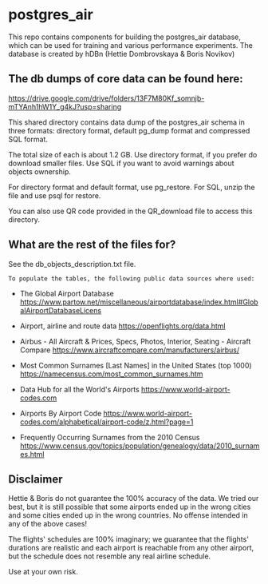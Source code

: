 # postgres\_air
 This repo contains components for building the postgres_air database, 
  which can be used for training and various performance experiments.
  The database is created by hDBn  (Hettie Dombrovskaya & Boris Novikov) 
  
## The db dumps of core data can be found here:
https://drive.google.com/drive/folders/13F7M80Kf_somnjb-mTYAnh1hW1Y_g4kJ?usp=sharing

This shared directory contains data dump of the postgres_air schema in three formats: 
directory format, default pg_dump format and compressed SQL format.  

The total size of each is about 1.2 GB. 
Use directory format, if you prefer do download smaller files. 
Use SQL if you want to avoid warnings about objects ownership.

For directory format and default format, use pg_restore.
For SQL, unzip the file and use  psql for restore.

You can also use QR code provided in the QR_download file to access this directory.

## What are the rest of the files for?

See the db_objects_description.txt file. 
 
 
 	To populate the tables, the following public data sources where used:
 	
 	
* The Global Airport Database
   https://www.partow.net/miscellaneous/airportdatabase/index.html#GlobalAirportDatabaseLicens

* Airport, airline and route data
  https://openflights.org/data.html

* Airbus - All Aircraft & Prices, Specs, Photos, Interior, Seating - Aircraft Compare
  https://www.aircraftcompare.com/manufacturers/airbus/

* Most Common Surnames [Last Names] in the United States (top 1000)
  https://namecensus.com/most_common_surnames.htm

* Data Hub for all the World's Airports
  https://www.world-airport-codes.com

* Airports By Airport Code
  https://www.world-airport-codes.com/alphabetical/airport-code/z.html?page=1
  
* Frequently Occurring Surnames from the 2010 Census
  https://www.census.gov/topics/population/genealogy/data/2010_surnames.html    
 
 ## Disclaimer
 
 Hettie & Boris do not guarantee the 100% accuracy of the data.
 We tried our best, but it is still possible that some airports ended up in the wrong cities
 and some cities ended up in the wrong countries.
 No offense intended in any of the above cases!
 
 The flights' schedules are 100% imaginary; we guarantee that the flights' durations are realistic and
 each airport is reachable from any other airport, but the schedule does not resemble any real airline schedule.
 
 Use at your own risk.
  
